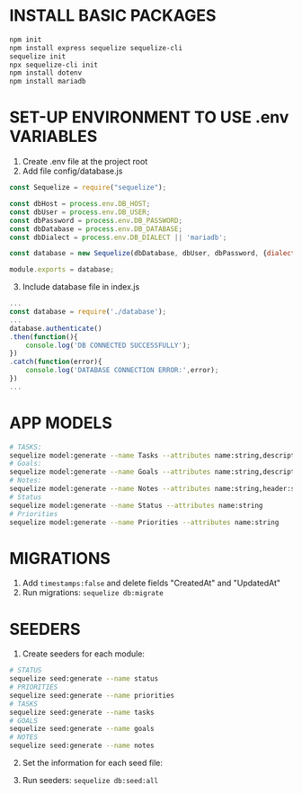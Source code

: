 # INSTALL BASIC PACKAGES
```BASH
npm init
npm install express sequelize sequelize-cli
sequelize init
npx sequelize-cli init
npm install dotenv
npm install mariadb
```

# SET-UP ENVIRONMENT TO USE .env VARIABLES
1. Create .env file at the project root
2. Add file config/database.js
```JavaScript
const Sequelize = require("sequelize");

const dbHost = process.env.DB_HOST;
const dbUser = process.env.DB_USER;
const dbPassword = process.env.DB_PASSWORD;
const dbDatabase = process.env.DB_DATABASE;
const dbDialect = process.env.DB_DIALECT || 'mariadb';

const database = new Sequelize(dbDatabase, dbUser, dbPassword, {dialect:dbDialect,host:dbHost});

module.exports = database;
```
3. Include database file in index.js
```JavaScript
...
const database = require('./database');
...
database.authenticate()
.then(function(){
    console.log('DB CONNECTED SUCCESSFULLY');
})
.catch(function(error){
    console.log('DATABASE CONNECTION ERROR:',error);
})
...
```

# APP MODELS
```BASH
# TASKS:
sequelize model:generate --name Tasks --attributes name:string,description:string,date_of_start:date,date_of_end:date,status:integer
# Goals:
sequelize model:generate --name Goals --attributes name:string,description:string,date_of_start:date,date_of_end:date,status:integer
# Notes:
sequelize model:generate --name Notes --attributes name:string,header:string,details:string,importance:integer
# Status
sequelize model:generate --name Status --attributes name:string
# Priorities
sequelize model:generate --name Priorities --attributes name:string
```

# MIGRATIONS
1. Add ```timestamps:false``` and delete fields "CreatedAt" and "UpdatedAt"
2. Run migrations: ```sequelize db:migrate```

# SEEDERS
1. Create seeders for each module:
```BASH
# STATUS
sequelize seed:generate --name status
# PRIORITIES
sequelize seed:generate --name priorities
# TASKS
sequelize seed:generate --name tasks
# GOALS
sequelize seed:generate --name goals
# NOTES
sequelize seed:generate --name notes
```
2. Set the information for each seed file:

3. Run seeders: ```sequelize db:seed:all```